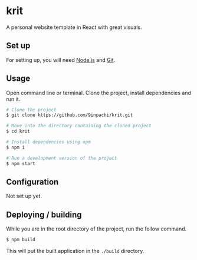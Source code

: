 # krit

A personal website template in React with great visuals.

## Set up

For setting up, you will need [Node.js](https://nodejs.org/en/download/) and [Git](https://git-scm.com/downloads).

## Usage

Open command line or terminal. Clone the project, install dependencies and run it.

```sh
# Clone the project
$ git clone https://github.com/9inpachi/krit.git

# Move into the directory containing the cloned project
$ cd krit

# Install dependencies using npm
$ npm i

# Run a development version of the project
$ npm start
```

## Configuration

Not set up yet.

## Deploying / building

While you are in the root directory of the project, run the follow command.

```sh
$ npm build
```

This will put the built application in the `./build` directory.
